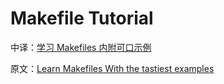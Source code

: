 # Makefile Tutorial

中译：[学习 Makefiles 内附可口示例](https://makefiletutorial.vercel.app/#/)

原文：[Learn Makefiles With the tastiest examples](https://makefiletutorial.com)
